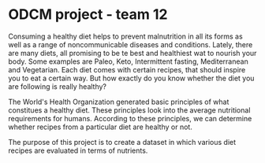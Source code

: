 # ODCM project - team 12

Consuming a healthy diet helps to prevent malnutrition in all its forms as well as a range of noncommunicable diseases and conditions. Lately, there are many diets, all promising to be te best and healthiest wat to nourish your body. Some examples are Paleo, Keto, Intermittent fasting, Mediterranean and Vegetarian. Each diet comes with certain recipes, that should inspire you to eat a certain way. But how exactly do you know whether the diet you are following is really healthy? 

The World's Health Organization generated basic principles of what constitues a healthy diet. These principles look into the average nutritional requirements for humans. According to these principles, we can determine whether recipes from a particular diet are healthy or not.




The purpose of this project is to create a dataset in which various diet recipes are evaluated in terms of nutrients.
